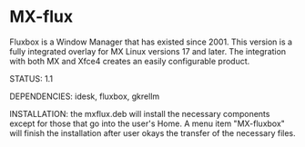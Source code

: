 # MX-flux

Fluxbox is a Window Manager that has existed since 2001. This version is a fully integrated overlay for MX Linux versions 17 and later. The integration with both MX and Xfce4 creates an easily configurable product. 

STATUS: 1.1

DEPENDENCIES: idesk, fluxbox, gkrellm

INSTALLATION: the mxflux.deb will install the necessary components except for those that go into the user's Home. A menu item "MX-fluxbox" will finish the installation after user okays the transfer of the necessary files. 
